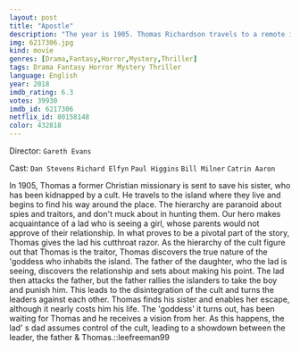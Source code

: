 ```yaml
---
layout: post
title: "Apostle"
description: "The year is 1905. Thomas Richardson travels to a remote island to rescue his sister after she's kidnapped by a mysterious religious cult demanding a ransom for her safe return. It soon becomes clear that the cult will regret the day it baited this man, as he digs deeper and deeper into the secrets and lies upon which the commune is built..."
img: 6217306.jpg
kind: movie
genres: [Drama,Fantasy,Horror,Mystery,Thriller]
tags: Drama Fantasy Horror Mystery Thriller 
language: English
year: 2018
imdb_rating: 6.3
votes: 39930
imdb_id: 6217306
netflix_id: 80158148
color: 432818
---
```

Director: `Gareth Evans`  

Cast: `Dan Stevens` `Richard Elfyn` `Paul Higgins` `Bill Milner` `Catrin Aaron` 

In 1905, Thomas a former Christian missionary is sent to save his sister, who has been kidnapped by a cult. He travels to the island where they live and begins to find his way around the place. The hierarchy are paranoid about spies and traitors, and don't muck about in hunting them. Our hero makes acquaintance of a lad who is seeing a girl, whose parents would not approve of their relationship. In what proves to be a pivotal part of the story, Thomas gives the lad his cutthroat razor. As the hierarchy of the cult figure out that Thomas is the traitor, Thomas discovers the true nature of the 'goddess who inhabits the island. The father of the daughter, who the lad is seeing, discovers the relationship and sets about making his point. The lad then attacks the father, but the father rallies the islanders to take the boy and punish him. This leads to the disintegration of the cult and turns the leaders against each other. Thomas finds his sister and enables her escape, although it nearly costs him his life. The 'goddess' it turns out, has been waiting for Thomas and he receives a vision from her. As this happens, the lad' s dad assumes control of the cult, leading to a showdown between the leader, the father & Thomas.::leefreeman99